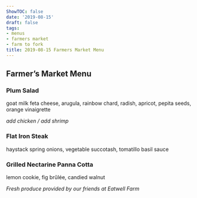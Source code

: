```yaml
---
ShowTOC: false
date: '2019-08-15'
draft: false
tags:
- menus
- farmers market
- farm to fork
title: 2019-08-15 Farmers Market Menu
---
```


## Farmer’s Market Menu

### Plum Salad

goat milk feta cheese, arugula, rainbow chard,
radish, apricot, pepita seeds, orange vinaigrette

*add chicken / add shrimp*

### Flat Iron Steak

haystack spring onions, vegetable succotash,
tomatillo basil sauce

### Grilled Nectarine Panna Cotta

lemon cookie, fig brûlée, candied walnut


*Fresh produce provided by our friends at Eatwell Farm*
